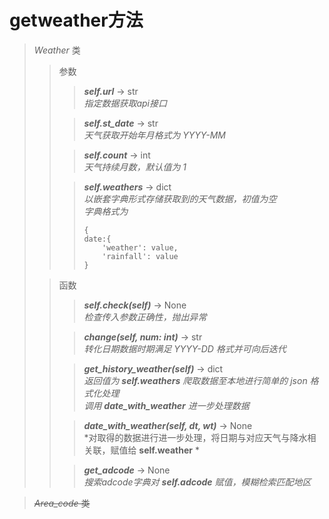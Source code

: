 # getweather方法
>*Weather* 类
>> 参数  
>>>***self.url*** -> str  
>>>*指定数据获取api接口*  
>>
>>>***self.st_date*** -> str  
>>>*天气获取开始年月格式为* *YYYY-MM*
>>
>>>***self.count*** -> int  
>>> *天气持续月数，默认值为* *1*  
>>
>>>***self.weathers*** -> dict  
>>>*以嵌套字典形式存储获取到的天气数据，初值为空*  
>>>*字典格式为*  
>>>```
>>>{
>>>date:{ 
>>>     'weather': value,
>>>     'rainfall': value
>>> }
>>>```
>
>>函数
>>>***self.check(self)*** -> None  
>>>*检查传入参数正确性，抛出异常*
>>
>>>***change(self, num: int)*** -> str  
>>> *转化日期数据时期满足* *YYYY-DD* *格式并可向后迭代*
>>
>>>***get_history_weather(self)*** -> dict  
>>>*返回值为 **self.weathers** 爬取数据至本地进行简单的 json 格式化处理*  
>>>*调用 **date_with_weather** 进一步处理数据*
>>
>>>***date_with_weather(self, dt, wt)*** -> None  
>>>*对取得的数据进行进一步处理，将日期与对应天气与降水相关联，赋值给 **self.weather** *
>>
>>>***get_adcode*** -> None  
>>>*搜索adcode字典对 **self.adcode**  赋值，模糊检索匹配地区*

> ~~*Area_code* 类~~